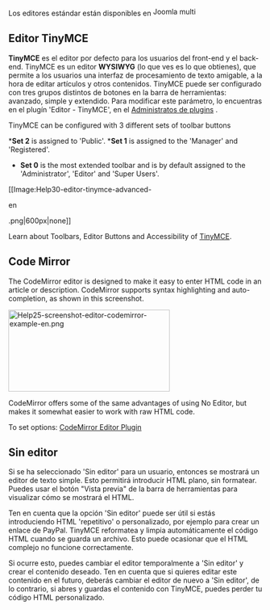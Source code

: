<!-- Filename: Content_editors / Display title: Editores de contenido -->

Los editores estándar están disponibles en
<img src="https://docs.joomla.org/images/7/7b/Compat_icon_CMS.png"
decoding="async" data-file-width="87" data-file-height="17" width="87"
height="17" alt="Joomla multi" />

## Editor TinyMCE

**TinyMCE** es el editor por defecto para los usuarios del front-end y
el back-end. TinyMCE es un editor **WYSIWYG** (lo que ves es lo que
obtienes), que permite a los usuarios una interfaz de procesamiento de
texto amigable, a la hora de editar artículos y otros contenidos.
TinyMCE puede ser configurado con tres grupos distintos de botones en la
barra de herramientas: avanzado, simple y extendido. Para modificar este
parámetro, lo encuentras en el plugín 'Editor - TinyMCE', en el
[Administratos de
plugins](https://docs.joomla.org/Help30:Extensions_Plugin_Manager "Special:MyLanguage/Help30:Extensions Plugin Manager")
.

TinyMCE can be configured with 3 different sets of toolbar buttons

\***Set 2** is assigned to 'Public'. \***Set 1** is assigned to the
'Manager' and 'Registered'.

- **Set 0** is the most extended toolbar and is by default assigned to
  the 'Administrator', 'Editor' and 'Super Users'.

\[\[Image:Help30-editor-tinymce-advanced-

en

.png\|600px\|none\]\]

Learn about Toolbars, Editor Buttons and Accessibility of
[TinyMCE](https://docs.joomla.org/Chunk30:TinyMCE "Special:MyLanguage/Chunk30:TinyMCE").

## Code Mirror

The CodeMirror editor is designed to make it easy to enter HTML code in
an article or description. CodeMirror supports syntax highlighting and
auto-completion, as shown in this screenshot.

<img
src="https://docs.joomla.org/images/thumb/e/e2/Help25-screenshot-editor-codemirror-example-en.png/320px-Help25-screenshot-editor-codemirror-example-en.png"
decoding="async"
srcset="https://docs.joomla.org/images/e/e2/Help25-screenshot-editor-codemirror-example-en.png 1.5x"
data-file-width="326" data-file-height="165" width="320" height="162"
alt="Help25-screenshot-editor-codemirror-example-en.png" />

CodeMirror offers some of the same advantages of using No Editor, but
makes it somewhat easier to work with raw HTML code.

To set options: [CodeMirror Editor
Plugin](https://docs.joomla.org/Help310:Extensions_Plugin_Manager_Edit#Editor_-_CodeMirror "Special:MyLanguage/Help310:Extensions Plugin Manager Edit")

## Sin editor

Si se ha seleccionado 'Sin editor' para un usuario, entonces se mostrará
un editor de texto simple. Esto permitirá introducir HTML plano, sin
formatear. Puedes usar el botón "Vista previa" de la barra de
herramientas para visualizar cómo se mostrará el HTML.

Ten en cuenta que la opción 'Sin editor' puede ser útil si estás
introduciendo HTML 'repetitivo' o personalizado, por ejemplo para crear
un enlace de PayPal. TinyMCE reformatea y limpia automáticamente el
código HTML cuando se guarda un archivo. Esto puede ocasionar que el
HTML complejo no funcione correctamente.

Si ocurre esto, puedes cambiar el editor temporalmente a 'Sin editor' y
crear el contenido deseado. Ten en cuenta que si quieres editar este
contenido en el futuro, deberás cambiar el editor de nuevo a 'Sin
editor', de lo contrario, si abres y guardas el contenido con TinyMCE,
puedes perder tu código HTML personalizado.

